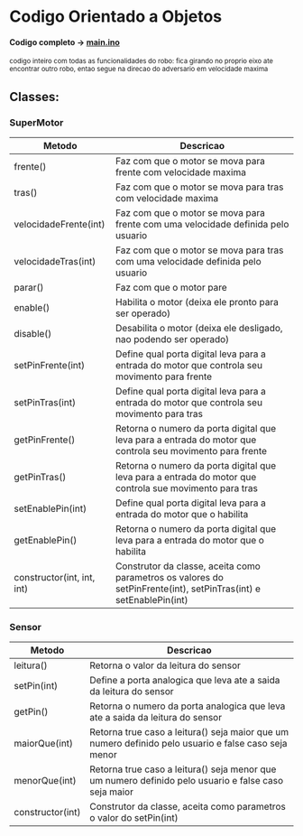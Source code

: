 # Codigo Orientado a Objetos

#### Codigo completo -> [main.ino](https://github.com/CodyKoInABox/sumoRobot/blob/main/arduino/OOP/main.ino)
<sub>codigo inteiro com todas as funcionalidades do robo: fica girando no proprio eixo ate encontrar outro robo, entao segue na direcao do adversario em velocidade maxima</sub>

## Classes:

### SuperMotor

| Metodo                           | Descricao                                                                                                 |
|----------------------------------|-----------------------------------------------------------------------------------------------------------|
| frente()                         | Faz com que o motor se mova para frente com velocidade maxima                                             |
| tras()                           | Faz com que o motor se mova para tras com velocidade maxima                                               |
| velocidadeFrente(int)            | Faz com que o motor se mova para frente com uma velocidade definida pelo usuario                          |
| velocidadeTras(int)              | Faz com que o motor se mova para tras com uma velocidade definida pelo usuario                            |
| parar()                          | Faz com que o motor pare                                                                                  |
| enable()                         | Habilita o motor (deixa ele pronto para ser operado)                                                      |
| disable()                        | Desabilita o motor (deixa ele desligado, nao podendo ser operado)                                         |
| setPinFrente(int)                | Define qual porta digital leva para a entrada do motor que controla seu movimento para frente             |
| setPinTras(int)                  | Define qual porta digital leva para a entrada do motor que controla seu movimento para tras               |
| getPinFrente()                   | Retorna o numero da porta digital que leva para a entrada do motor que controla seu movimento para frente |
| getPinTras()                     | Retorna o numero da porta digital que leva para a entrada do motor que controla sue movimento para tras   |
| setEnablePin(int)                | Define qual porta digital leva para a entrada do motor que o habilita                                     |
| getEnablePin()                   | Retorna o numero da porta digital que leva para a entrada do motor que o habilita                         |
| constructor(int, int, int)            | Construtor da classe, aceita como parametros os valores do setPinFrente(int), setPinTras(int) e setEnablePin(int)  |


### Sensor

| Metodo                           | Descricao                                                                                                 |
|----------------------------------|-----------------------------------------------------------------------------------------------------------|
| leitura()                        | Retorna o valor da leitura do sensor                                                                      |
| setPin(int)                      | Define a porta analogica que leva ate a saida da leitura do sensor                                        |
| getPin()                         | Retorna o numero da porta analogica que leva ate a saida da leitura do sensor                             |
| maiorQue(int)                    | Retorna true caso a leitura() seja maior que um numero definido pelo usuario e false caso seja menor      |
| menorQue(int)                    | Retorna true caso a leitura() seja menor que um numero definido pelo usuario e false caso seja maior      |
| constructor(int)                 | Construtor da classe, aceita como parametros o valor do setPin(int)                                          |
